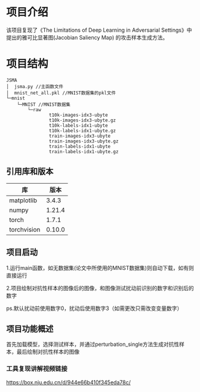 # 项目介绍

该项目复现了《The Limitations of Deep Learning in Adversarial Settings》中提出的雅可比显著图(Jacobian Saliency Map) 的攻击样本生成方法。

# 项目结构

```
JSMA
│  jsma.py //主函数文件
│  mnist_net_all.pkl //MNIST数据集的pkl文件
└─mnist
    └─MNIST //MNIST数据集
        └─raw
                t10k-images-idx3-ubyte
                t10k-images-idx3-ubyte.gz
                t10k-labels-idx1-ubyte
                t10k-labels-idx1-ubyte.gz
                train-images-idx3-ubyte
                train-images-idx3-ubyte.gz
                train-labels-idx1-ubyte
                train-labels-idx1-ubyte.gz
```



## 引用库和版本

| 库          | 版本   |
| ----------- | ------ |
| matplotlib  | 3.4.3  |
| numpy       | 1.21.4 |
| torch       | 1.7.1  |
| torchvision | 0.10.0 |

## 项目启动

1.运行main函数，如无数据集(论文中所使用的MNIST数据集)则自动下载，如有则直接运行

2.项目绘制对抗性样本的图像后的图像，和图像测试扰动前识别的数字和识别后的数字

ps.默认扰动前使用数字0，扰动后使用数字3（如需更改只需改变变量数字）

## 项目功能概述

首先加载模型，选择测试样本，并通过perturbation_single方法生成对抗性样本，最后绘制对抗性样本的图像

### 工具复现讲解视频链接

https://box.nju.edu.cn/d/944e66b410f345eda78c/
